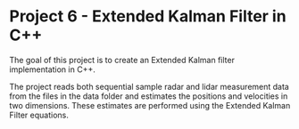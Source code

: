 # Project 6 - Extended Kalman Filter in C++

The goal of this project is to create an Extended Kalman filter
implementation in C++. 

The project reads both sequential sample radar
and lidar measurement data from the files in the data folder
and estimates the positions and velocities in two dimensions.
These estimates are performed using the Extended Kalman Filter
equations. 




